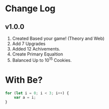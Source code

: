# Change Log
## v1.0.0
1. Created Based your game! (Theory and Web)
2. Add 7 Upgrades
3. Added 12 Achivements.
4. Create Primary Equaltion
5. Balanced Up to $10^{15}$ Cookies.
# With Be?
```javascript
for (let i = 0; i < 3; i++) {
    var a = i;
}
```
